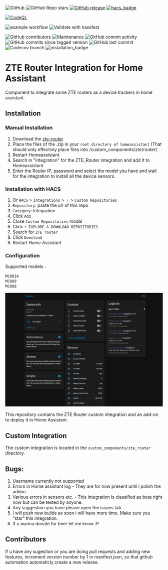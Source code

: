 ![GitHub](https://img.shields.io/github/license/Kajkac/ZTE-MC-Home-assistant-repo)
![GitHub Repo stars](https://img.shields.io/github/stars/Kajkac/ZTE-MC-Home-assistant-repo)
[![GitHub release](https://img.shields.io/github/release/Kajkac/ZTE-MC-Home-assistant-repo.svg)](https://github.com/Kajkac/ZTE-MC-Home-assistant-repo/releases/)
[![hacs_badge](https://img.shields.io/badge/HACS-Default-orange.svg)](https://github.com/hacs/integration)

[![CodeQL](https://github.com/Kajkac/ZTE-MC-Home-assistant-repo/workflows/CodeQL/badge.svg)](https://github.com/Kajkac/ZTE-MC-Home-assistant-repo/actions/workflows/codeql.yaml)

![example workflow](https://github.com/github/docs/actions/workflows/main.yml/badge.svg)
![Validate with hassfest](https://github.com/Kajkac/ZTE-MC-Home-assistant-repo/workflows/Validate/badge.svg?branch=master)

![GitHub contributors](https://img.shields.io/github/contributors/Kajkac/ZTE-MC-Home-assistant-repo)
![Maintenance](https://img.shields.io/maintenance/yes/2025)
![GitHub commit activity](https://img.shields.io/github/commit-activity/y/Kajkac/ZTE-MC-Home-assistant-repo)
![GitHub commits since tagged version](https://img.shields.io/github/commits-since/juacas/zte_tracker/v1.0.0)
![GitHub last commit](https://img.shields.io/github/last-commit/Kajkac/ZTE-MC-Home-assistant-repo)
![Codecov branch](https://img.shields.io/codecov/c/github/Kajkac/ZTE-MC-Home-assistant-repo/master)
![installation_badge](https://img.shields.io/badge/dynamic/json?color=41BDF5&logo=home-assistant&label=integration%20usage&suffix=%20installs&cacheSeconds=15600&url=https://analytics.home-assistant.io/custom_integrations.json&query=$.zte_router.total)

# ZTE Router Integration for Home Assistant
Component to integrate some ZTE routers as a device trackers in home assistant.


## Installation

### Manual Installation

1. Download the [zte-router](https://github.com/Kajkac/ZTE-MC-Home-assistant-repo/releases/latest/download/zte_router.zip)
2. Place the files of the .zip in your `root directory of homeassistant` (That should only effectivly place files into /custom_components/zte/router)
3. Restart Homeassistant
4. Search in "integration" for the ZTE_Router integration and add it to Homeassistant
5. Enter the Router IP, password and select the model you have and wait for the integration to install all the device sensors.

### Installation with HACS

1. Or `HACS` > `Integrations` > `⋮` > `Custom Repositories`
2. `Repository`: paste the url of this repo
3. `Category`: Integration
4. Click `Add`
5. Close `Custom Repositories` modal
6. Click `+ EXPLORE & DOWNLOAD REPOSITORIES`
7. Search for `ZTE router`
8. Click `Download`
9. Restart _Home Assistant_
    

###  Configuration

Supported models : 

```
MC801A
MC889
MC888
```
![enter image description here](https://raw.githubusercontent.com/Kajkac/ZTE-MC-Home-assistant-repo/main/zte.png)

This repository contains the ZTE Router custom integration and an add-on to deploy it in Home Assistant.

## Custom Integration

The custom integration is located in the `custom_components/zte_router` directory.


## Bugs: 

1. Username currently not supported
2. Errors in Home assistant log - They are for now present until i polish the addon 
2. Various errors in sensors etc. - This integration is classified as beta right now but can be tested by anyone. 
4. Any suggestion you have please open the issues tab
5. I will push new builds as soon i will have more time. Make sure you "star" this integration. 
6. If u wanna donate for beer let me know :P 

## Contributors

If u have any sugestion or you are doing pull requests and adding new features, increment version number by 1 in manifest.json, so that github automation automaticly create a new release.
